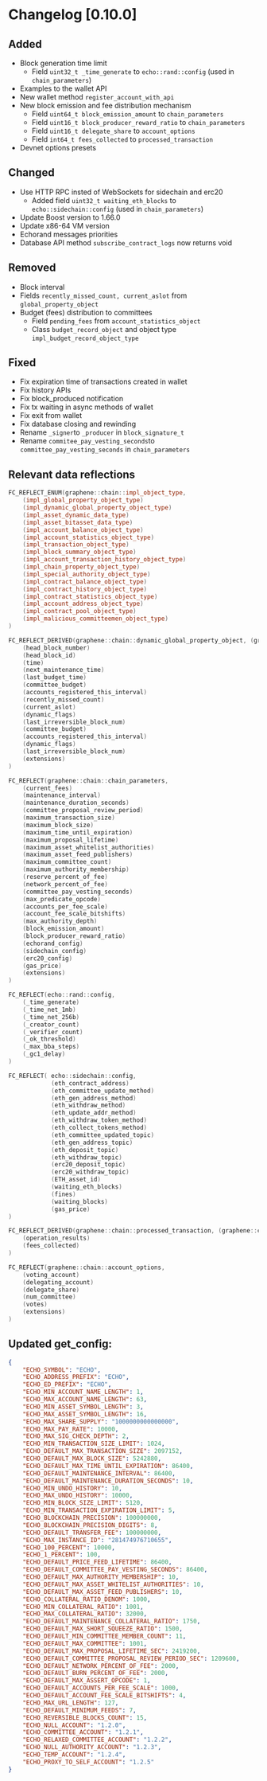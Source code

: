 # Changelog [0.10.0]

## Added
- Block generation time limit
    - Field `uint32_t _time_generate` to `echo::rand::config` (used in `chain_parameters`)
- Examples to the wallet API
- New wallet method `register_account_with_api`
- New block emission and fee distribution mechanism
    - Field `uint64_t block_emission_amount` to `chain_parameters`
    - Field `uint16_t block_producer_reward_ratio` to `chain_parameters`
    - Field `uint16_t delegate_share` to `account_options`
    - Field `int64_t fees_collected` to `processed_transaction`
- Devnet options presets

## Changed
- Use HTTP RPC insted of WebSockets for sidechain and erc20
    - Added field `uint32_t waiting_eth_blocks` to `echo::sidechain::config` (used in `chain_parameters`)
- Update Boost version to 1.66.0
- Update x86-64 VM version
- Echorand messages priorities
- Database API method `subscribe_contract_logs` now returns void

## Removed
- Block interval
- Fields `recently_missed_count, current_aslot` from `global_property_object`
- Budget (fees) distribution to committees
    - Field `pending_fees` from `account_statistics_object`
    - Class `budget_record_object` and object type `impl_budget_record_object_type`

## Fixed
- Fix expiration time of transactions created in wallet
- Fix history APIs
- Fix block_produced notification
- Fix tx waiting in async methods of wallet
- Fix exit from wallet
- Fix database closing and rewinding
- Rename `_signer`to `_producer` in `block_signature_t`
- Rename `commitee_pay_vesting_seconds`to `committee_pay_vesting_seconds` in `chain_parameters`

## Relevant data reflections
```c++
FC_REFLECT_ENUM(graphene::chain::impl_object_type,
    (impl_global_property_object_type)
    (impl_dynamic_global_property_object_type)
    (impl_asset_dynamic_data_type)
    (impl_asset_bitasset_data_type)
    (impl_account_balance_object_type)
    (impl_account_statistics_object_type)
    (impl_transaction_object_type)
    (impl_block_summary_object_type)
    (impl_account_transaction_history_object_type)
    (impl_chain_property_object_type)
    (impl_special_authority_object_type)
    (impl_contract_balance_object_type)
    (impl_contract_history_object_type)
    (impl_contract_statistics_object_type)
    (impl_account_address_object_type)
    (impl_contract_pool_object_type)
    (impl_malicious_committeemen_object_type)
)

FC_REFLECT_DERIVED(graphene::chain::dynamic_global_property_object, (graphene::db::object),
    (head_block_number)
    (head_block_id)
    (time)
    (next_maintenance_time)
    (last_budget_time)
    (committee_budget)
    (accounts_registered_this_interval)
    (recently_missed_count)
    (current_aslot)
    (dynamic_flags)
    (last_irreversible_block_num)
    (committee_budget)
    (accounts_registered_this_interval)
    (dynamic_flags)
    (last_irreversible_block_num)
    (extensions)
)

FC_REFLECT(graphene::chain::chain_parameters,
    (current_fees)
    (maintenance_interval)
    (maintenance_duration_seconds)
    (committee_proposal_review_period)
    (maximum_transaction_size)
    (maximum_block_size)
    (maximum_time_until_expiration)
    (maximum_proposal_lifetime)
    (maximum_asset_whitelist_authorities)
    (maximum_asset_feed_publishers)
    (maximum_committee_count)
    (maximum_authority_membership)
    (reserve_percent_of_fee)
    (network_percent_of_fee)
    (committee_pay_vesting_seconds)
    (max_predicate_opcode)
    (accounts_per_fee_scale)
    (account_fee_scale_bitshifts)
    (max_authority_depth)
    (block_emission_amount)
    (block_producer_reward_ratio)
    (echorand_config)
    (sidechain_config)
    (erc20_config)
    (gas_price)
    (extensions)
)

FC_REFLECT(echo::rand::config,
    (_time_generate)
    (_time_net_1mb)
    (_time_net_256b)
    (_creator_count)
    (_verifier_count)
    (_ok_threshold)
    (_max_bba_steps)
    (_gc1_delay)
)

FC_REFLECT( echo::sidechain::config,
            (eth_contract_address)
            (eth_committee_update_method)
            (eth_gen_address_method)
            (eth_withdraw_method)
            (eth_update_addr_method)
            (eth_withdraw_token_method)
            (eth_collect_tokens_method)
            (eth_committee_updated_topic)
            (eth_gen_address_topic)
            (eth_deposit_topic)
            (eth_withdraw_topic)
            (erc20_deposit_topic)
            (erc20_withdraw_topic)
            (ETH_asset_id)
            (waiting_eth_blocks)
            (fines)
            (waiting_blocks)
            (gas_price)
)

FC_REFLECT_DERIVED(graphene::chain::processed_transaction, (graphene::chain::signed_transaction),
    (operation_results)
    (fees_collected)
)

FC_REFLECT(graphene::chain::account_options,
    (voting_account)
    (delegating_account)
    (delegate_share)
    (num_committee)
    (votes)
    (extensions)
)

```

## Updated get_config:
```json
{
    "ECHO_SYMBOL": "ECHO",
    "ECHO_ADDRESS_PREFIX": "ECHO",
    "ECHO_ED_PREFIX": "ECHO",
    "ECHO_MIN_ACCOUNT_NAME_LENGTH": 1,
    "ECHO_MAX_ACCOUNT_NAME_LENGTH": 63,
    "ECHO_MIN_ASSET_SYMBOL_LENGTH": 3,
    "ECHO_MAX_ASSET_SYMBOL_LENGTH": 16,
    "ECHO_MAX_SHARE_SUPPLY": "1000000000000000",
    "ECHO_MAX_PAY_RATE": 10000,
    "ECHO_MAX_SIG_CHECK_DEPTH": 2,
    "ECHO_MIN_TRANSACTION_SIZE_LIMIT": 1024,
    "ECHO_DEFAULT_MAX_TRANSACTION_SIZE": 2097152,
    "ECHO_DEFAULT_MAX_BLOCK_SIZE": 5242880,
    "ECHO_DEFAULT_MAX_TIME_UNTIL_EXPIRATION": 86400,
    "ECHO_DEFAULT_MAINTENANCE_INTERVAL": 86400,
    "ECHO_DEFAULT_MAINTENANCE_DURATION_SECONDS": 10,
    "ECHO_MIN_UNDO_HISTORY": 10,
    "ECHO_MAX_UNDO_HISTORY": 10000,
    "ECHO_MIN_BLOCK_SIZE_LIMIT": 5120,
    "ECHO_MIN_TRANSACTION_EXPIRATION_LIMIT": 5,
    "ECHO_BLOCKCHAIN_PRECISION": 100000000,
    "ECHO_BLOCKCHAIN_PRECISION_DIGITS": 8,
    "ECHO_DEFAULT_TRANSFER_FEE": 100000000,
    "ECHO_MAX_INSTANCE_ID": "281474976710655",
    "ECHO_100_PERCENT": 10000,
    "ECHO_1_PERCENT": 100,
    "ECHO_DEFAULT_PRICE_FEED_LIFETIME": 86400,
    "ECHO_DEFAULT_COMMITTEE_PAY_VESTING_SECONDS": 86400,
    "ECHO_DEFAULT_MAX_AUTHORITY_MEMBERSHIP": 10,
    "ECHO_DEFAULT_MAX_ASSET_WHITELIST_AUTHORITIES": 10,
    "ECHO_DEFAULT_MAX_ASSET_FEED_PUBLISHERS": 10,
    "ECHO_COLLATERAL_RATIO_DENOM": 1000,
    "ECHO_MIN_COLLATERAL_RATIO": 1001,
    "ECHO_MAX_COLLATERAL_RATIO": 32000,
    "ECHO_DEFAULT_MAINTENANCE_COLLATERAL_RATIO": 1750,
    "ECHO_DEFAULT_MAX_SHORT_SQUEEZE_RATIO": 1500,
    "ECHO_DEFAULT_MIN_COMMITTEE_MEMBER_COUNT": 11,
    "ECHO_DEFAULT_MAX_COMMITTEE": 1001,
    "ECHO_DEFAULT_MAX_PROPOSAL_LIFETIME_SEC": 2419200,
    "ECHO_DEFAULT_COMMITTEE_PROPOSAL_REVIEW_PERIOD_SEC": 1209600,
    "ECHO_DEFAULT_NETWORK_PERCENT_OF_FEE": 2000,
    "ECHO_DEFAULT_BURN_PERCENT_OF_FEE": 2000,
    "ECHO_DEFAULT_MAX_ASSERT_OPCODE": 1,
    "ECHO_DEFAULT_ACCOUNTS_PER_FEE_SCALE": 1000,
    "ECHO_DEFAULT_ACCOUNT_FEE_SCALE_BITSHIFTS": 4,
    "ECHO_MAX_URL_LENGTH": 127,
    "ECHO_DEFAULT_MINIMUM_FEEDS": 7,
    "ECHO_REVERSIBLE_BLOCKS_COUNT": 15,
    "ECHO_NULL_ACCOUNT": "1.2.0",
    "ECHO_COMMITTEE_ACCOUNT": "1.2.1",
    "ECHO_RELAXED_COMMITTEE_ACCOUNT": "1.2.2",
    "ECHO_NULL_AUTHORITY_ACCOUNT": "1.2.3",
    "ECHO_TEMP_ACCOUNT": "1.2.4",
    "ECHO_PROXY_TO_SELF_ACCOUNT": "1.2.5"
}
```
